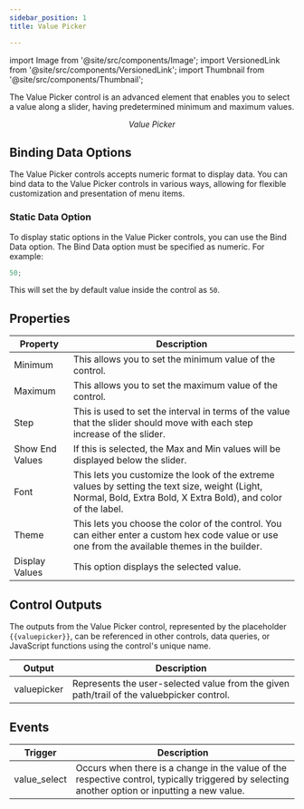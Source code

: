 ```yaml
---
sidebar_position: 1
title: Value Picker

---
```


import Image from '@site/src/components/Image';
import VersionedLink from '@site/src/components/VersionedLink';
import Thumbnail from '@site/src/components/Thumbnail';


The Value Picker control is an advanced element that enables you to select a value along a slider, having predetermined minimum and maximum values.


<figure>
  <Thumbnail src="/img/reference/controls/value-picker/preview.jpeg" alt="Value Picker" />
  <figcaption align = "center"><i>Value Picker</i></figcaption>
</figure>

## Binding Data Options

The Value Picker controls accepts numeric format to display data. You can bind data to the Value Picker controls in various
ways, allowing for flexible customization and presentation of menu items.

### Static Data Option

To display static options in the Value Picker controls, you can use the Bind Data option. The Bind Data option must be
specified as numeric. For example:

```js
50;
```

This will set the by default value inside the control as `50`.

## Properties

| Property           | Description                                                                                      |
|-------------------|--------------------------------------------------------------------------------------------------|
| Minimum           | This allows you to set the minimum value of the control.                                         |
| Maximum           | This allows you to set the maximum value of the control.                                         |
| Step              | This is used to set the interval in terms of the value that the slider should move with each step increase of the slider. |
| Show End Values   | If this is selected, the Max and Min values will be displayed below the slider.                |
| Font              | This lets you customize the look of the extreme values by setting the text size, weight (Light, Normal, Bold, Extra Bold, X Extra Bold), and color of the label. |
| Theme             | This lets you choose the color of the control. You can either enter a custom hex code value or use one from the available themes in the builder. |
| Display Values    | This option displays the selected value.                                                        |


## Control Outputs

The outputs from the Value Picker control, represented by the placeholder `{{valuepicker}}`, can be referenced in other controls, data queries, or JavaScript functions using the control's unique name.

| Output       | Description                                                                                                  |
|--------------|--------------------------------------------------------------------------------------------------------------|
| valuepicker    | Represents the user-selected value from the given path/trail of the valuebpicker control.                        |


## Events


| Trigger     | Description                                                                                                                              |
|--------------|------------------------------------------------------------------------------------------------------------------------------------------|
| value_select | Occurs when there is a change in the value of the respective control, typically triggered by selecting another option or inputting a new value. |

